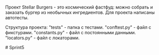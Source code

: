 Проект Stellar Burgers - это космический фастфуд: можно собрать и заказать бургер из необычных ингредиентов.
Для проекта написаны автотесты.

Структура проекта:
"tests" - папка с тестами.
"conftest.py" - файл с фикстурами.
"constants.py" - файл с постоянными данными.
"locators.py" - файл с локаторами.

#   S p r i n t 5  
 